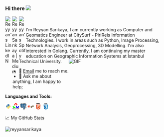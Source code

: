 ### Hi there <img src="https://media.giphy.com/media/hvRJCLFzcasrR4ia7z/giphy.gif" width="25px">

<a href="https://www.linkedin.com/in/fatmareyyansarikaya/">
  <img align="left" alt="Reyyan's LinkedIN" width="22px" src="https://raw.githubusercontent.com/peterthehan/peterthehan/master/assets/linkedin.svg" />
</a>
<a href="https://medium.com/@reyyansarikaya">
  <img align="left" alt="Reyyan Sarıkaya | Medium" width="22px" src="https://cdn4.iconfinder.com/data/icons/social-media-2210/24/Medium-512.png" />
</a>

<a href="https://open.spotify.com/user/reyyan.sarikaya?si=b506deb681ea417c">
  <img align="left" alt="Reyyan's Spotify" width="22px" src="https://upload.wikimedia.org/wikipedia/commons/thumb/1/19/Spotify_logo_without_text.svg/2048px-Spotify_logo_without_text.svg.png" />
</a>



<br>
<br>
I'm Reyyan Sarıkaya,  I am currently working as Computer and Geomatics Engineer at CitySurf - PiriReis Information Technologies.
I work in areas such as Python, Image Processing, Network Analysis, Geoprocessing, 3D Modelling. I'm also interested in Golang. Currently, I am continuing my master education on Geographic Information Systems at Istanbul Technical University.


  <img align="right" alt="GIF" src="https://media.giphy.com/media/l0K4hO8mVvq8Oygjm/source.gif" align="right" width="300" height="200" />
  
- 💼 [Email](mailto:reyyansarikaya@gmail.com) me to reach me.
- 💬 Ask me about anything, I am happy to help;

**Languages and Tools:**  

<code><img height="20" src="https://raw.githubusercontent.com/github/explore/80688e429a7d4ef2fca1e82350fe8e3517d3494d/topics/python/python.png"></code>
<code><img height="20" src="https://raw.githubusercontent.com/github/explore/80688e429a7d4ef2fca1e82350fe8e3517d3494d/topics/opencv/opencv.png"></code>
<code><img height="20" src="https://raw.githubusercontent.com/github/explore/80688e429a7d4ef2fca1e82350fe8e3517d3494d/topics/postgresql/postgresql.png"></code>
<code><img height="20" src="https://raw.githubusercontent.com/github/explore/80688e429a7d4ef2fca1e82350fe8e3517d3494d/topics/git/git.png"></code>
<code><img height="20" src="https://raw.githubusercontent.com/github/explore/80688e429a7d4ef2fca1e82350fe8e3517d3494d/topics/html/html.png"></code>
<code><img height="20" src="https://raw.githubusercontent.com/github/explore/80688e429a7d4ef2fca1e82350fe8e3517d3494d/topics/css/css.png"></code>


📈 My GitHub Stats

<p align="left"> <img src="https://github-readme-stats.vercel.app/api?username=reyyansarikaya&show_icons=true&theme=gotham" alt="reyyansarikaya" />
